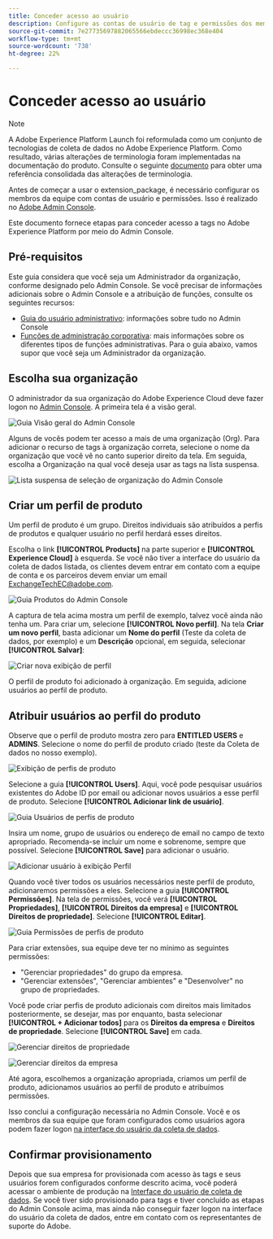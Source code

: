 ```yaml
---
title: Conceder acesso ao usuário
description: Configure as contas de usuário de tag e permissões dos membros da equipe no Adobe Experience Platform.
source-git-commit: 7e27735697882065566ebdeccc36998ec368e404
workflow-type: tm+mt
source-wordcount: '738'
ht-degree: 22%

---
```


# Conceder acesso ao usuário

>[!NOTE]
>
>A Adobe Experience Platform Launch foi reformulada como um conjunto de tecnologias de coleta de dados no Adobe Experience Platform. Como resultado, várias alterações de terminologia foram implementadas na documentação do produto. Consulte o seguinte [documento](../../term-updates.md) para obter uma referência consolidada das alterações de terminologia.

Antes de começar a usar o extension_package, é necessário configurar os membros da equipe com contas de usuário e permissões. Isso é realizado no [Adobe Admin Console](https://adminconsole.adobe.com/).

Este documento fornece etapas para conceder acesso a tags no Adobe Experience Platform por meio do Admin Console.

## Pré-requisitos

Este guia considera que você seja um Administrador da organização, conforme designado pelo Admin Console. Se você precisar de informações adicionais sobre o Admin Console e a atribuição de funções, consulte os seguintes recursos:

* [Guia do usuário administrativo](https://helpx.adobe.com/br/enterprise/administering/user-guide.html?topic=/enterprise/administering/morehelp/introduction.ug.js): informações sobre tudo no Admin Console
* [Funções de administração corporativa](https://helpx.adobe.com/pt/enterprise/using/admin-roles.html): mais informações sobre os diferentes tipos de funções administrativas. Para o guia abaixo, vamos supor que você seja um Administrador da organização.

## Escolha sua organização

O administrador da sua organização do Adobe Experience Cloud deve fazer logon no [Admin Console](https://adminconsole.adobe.com/). A primeira tela é a visão geral.

![Guia Visão geral do Admin Console](../images/getting-started/admin-console-overview.png)

Alguns de vocês podem ter acesso a mais de uma organização (Org). Para adicionar o recurso de tags à organização correta, selecione o nome da organização que você vê no canto superior direito da tela. Em seguida, escolha a Organização na qual você deseja usar as tags na lista suspensa.

![Lista suspensa de seleção de organização do Admin Console](../images/getting-started/admin-console-choose-org.png)

## Criar um perfil de produto

Um perfil de produto é um grupo. Direitos individuais são atribuídos a perfis de produtos e qualquer usuário no perfil herdará esses direitos.

Escolha o link **[!UICONTROL Products]** na parte superior e **[!UICONTROL Experience Cloud]** à esquerda. Se você não tiver a interface do usuário da coleta de dados listada, os clientes devem entrar em contato com a equipe de conta e os parceiros devem enviar um email <ExchangeTechEC@adobe.com>.

![Guia Produtos do Admin Console](../images/getting-started/admin-console-products-launch.png)

A captura de tela acima mostra um perfil de exemplo, talvez você ainda não tenha um. Para criar um, selecione **[!UICONTROL Novo perfil]**. Na tela **Criar um novo perfil**, basta adicionar um **Nome do perfil** (Teste da coleta de dados, por exemplo) e um **Descrição** opcional, em seguida, selecionar **[!UICONTROL Salvar]**:

![Criar nova exibição de perfil](../images/getting-started/admin-console-create-a-new-profile.png)

O perfil de produto foi adicionado à organização. Em seguida, adicione usuários ao perfil de produto.

## Atribuir usuários ao perfil do produto

Observe que o perfil de produto mostra zero para **ENTITLED USERS** e **ADMINS**. Selecione o nome do perfil de produto criado (teste da Coleta de dados no nosso exemplo).

![Exibição de perfis de produto](../images/getting-started/admin-console-profiles-add-user.png)

Selecione a guia **[!UICONTROL Users]**. Aqui, você pode pesquisar usuários existentes do Adobe ID por email ou adicionar novos usuários a esse perfil de produto. Selecione **[!UICONTROL Adicionar link de usuário]**.

![Guia Usuários de perfis de produto](../images/getting-started/admin-console-add-launch-user.png)

Insira um nome, grupo de usuários ou endereço de email no campo de texto apropriado. Recomenda-se incluir um nome e sobrenome, sempre que possível. Selecione **[!UICONTROL Save]** para adicionar o usuário.

![Adicionar usuário à exibição Perfil](../images/getting-started/admin-console-add-user.png)

Quando você tiver todos os usuários necessários neste perfil de produto, adicionaremos permissões a eles. Selecione a guia **[!UICONTROL Permissões]**. Na tela de permissões, você verá **[!UICONTROL Propriedades]**, **[!UICONTROL Direitos da empresa]** e **[!UICONTROL Direitos de propriedade]**. Selecione **[!UICONTROL Editar]**.

![Guia Permissões de perfis de produto](../images/getting-started/admin-console-profile-permissions.png)

Para criar extensões, sua equipe deve ter no mínimo as seguintes permissões:

* &quot;Gerenciar propriedades&quot; do grupo da empresa.
* &quot;Gerenciar extensões&quot;, &quot;Gerenciar ambientes&quot; e &quot;Desenvolver&quot; no grupo de propriedades.

Você pode criar perfis de produto adicionais com direitos mais limitados posteriormente, se desejar, mas por enquanto, basta selecionar **[!UICONTROL + Adicionar todos]** para os **Direitos da empresa** e **Direitos de propriedade**. Selecione **[!UICONTROL Save]** em cada.

![Gerenciar direitos de propriedade](../images/getting-started/admin-console-add-all-property-rights.png)

![Gerenciar direitos da empresa](../images/getting-started/admin-console-add-all-company-rights.png)

Até agora, escolhemos a organização apropriada, criamos um perfil de produto, adicionamos usuários ao perfil de produto e atribuímos permissões.

Isso conclui a configuração necessária no Admin Console. Você e os membros da sua equipe que foram configurados como usuários agora podem fazer logon [na interface do usuário da coleta de dados](https://launch.adobe.com/).

## Confirmar provisionamento

Depois que sua empresa for provisionada com acesso às tags e seus usuários forem configurados conforme descrito acima, você poderá acessar o ambiente de produção na [Interface do usuário de coleta de dados](https://launch.adobe.com/). Se você tiver sido provisionado para tags e tiver concluído as etapas do Admin Console acima, mas ainda não conseguir fazer logon na interface do usuário da coleta de dados, entre em contato com os representantes de suporte do Adobe.
